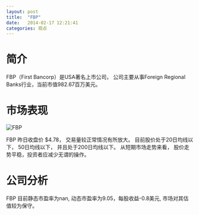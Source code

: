 ```yaml
---
layout: post
title:  "FBP"
date:   2014-02-17 12:21:41
categories: 观点
---
```


# 简介
FBP（First Bancorp）是USA著名上市公司，
公司主要从事Foreign Regional Banks行业，当前市值982.67百万美元。

# 市场表现

![FBP](http://finviz.com/chart.ashx?t=FBP&ty=c&ta=1&p=d&s=l)

FBP 昨日收盘价 $4.78，
交易量较正常情况有所放大。
目前股价处于20日均线以下，
50日均线以下，
并且处于200日均线以下。
从短期市场走势来看，
股价走势平稳，投资者应减少无谓的操作。

# 公司分析
FBP 目前静态市盈率为nan, 动态市盈率为9.05，每股收益-0.8美元,
市场对其估值较为保守。

